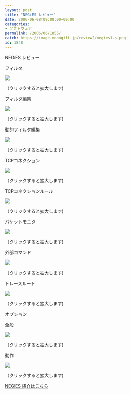 ```yaml
---
layout: post
title: "NEGiES レビュー"
date: 2006-06-08T09:00:00+09:00
categories:
- ソフトウェア
permalink: /2006/06/1855/
catch: https://image.moongift.jp/review2/negies1.s.png
id: 1848
---
```

NEGiES レビュー  
<!--more-->

フィルタ

  

[![](https://image.moongift.jp/review2/negies2.s.png)](https://image.moongift.jp/review2/negies2.png)  
  
（クリックすると拡大します)

  

フィルタ編集

  

[![](https://image.moongift.jp/review2/negies10.s.png)](https://image.moongift.jp/review2/negies10.png)  
  
（クリックすると拡大します)

  

動的フィルタ編集

  

[![](https://image.moongift.jp/review2/negies3.s.png)](https://image.moongift.jp/review2/negies3.png)  
  
（クリックすると拡大します)

  

TCPコネクション

  

  

[![](https://image.moongift.jp/review2/negies4.s.png)](https://image.moongift.jp/review2/negies4.png)  
  
（クリックすると拡大します)

  

TCPコネクションルール

  

[![](https://image.moongift.jp/review2/negies5.s.png)](https://image.moongift.jp/review2/negies5.png)  
  
（クリックすると拡大します)

  

パケットモニタ

  

[![](https://image.moongift.jp/review2/negies1.s.png)](https://image.moongift.jp/review2/negies1.png)  
  
（クリックすると拡大します)

  

外部コマンド

  

[![](https://image.moongift.jp/review2/negies6.s.png)](https://image.moongift.jp/review2/negies6.png)  
  
（クリックすると拡大します)

  

トレースルート

  

[![](https://image.moongift.jp/review2/negies7.s.png)](https://image.moongift.jp/review2/negies7.png)  
  
（クリックすると拡大します)

  

オプション

  

全般

  

[![](https://image.moongift.jp/review2/negies8.s.png)](https://image.moongift.jp/review2/negies8.png)  
  
（クリックすると拡大します)

  

動作

  

[![](https://image.moongift.jp/review2/negies9.s.png)](https://image.moongift.jp/review2/negies9.png)  
  
（クリックすると拡大します)

  

[NEGiES 紹介はこちら](http://fw.moongift.jp/intro/i-1850.html)

